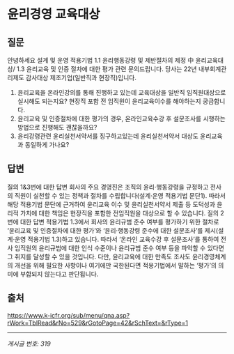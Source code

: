 # 윤리경영 교육대상

## 질문
안녕하세요
설계 및 운영 적용기법 1.1 윤리행동강령 및 제반절차의 제정 中 윤리교육대상/ 1.3 윤리교육 및 인증 절차에 대한 평가 관련 문의드립니다.
당사는 22년 내부회계관리제도 감사대상 제조기업(일반직과 현장직)입니다.
1. 윤리교육을 온라인강의를 통해 진행하고 있는데 교육대상을 일반직 임직원대상으로 실시해도 되는지요?
현장직 포함 전 임직원이 윤리교육이수를 해야하는지 궁금합니다.
2. 윤리교육 및 인증절차에 대한 평가의 경우, 온라인교육수강 후 설문조사를 시행하는 방법으로 진행해도 괜찮을까요?
3. 윤리강령관련 윤리실천서약서를 징구하고있는데 윤리실천서약서 대상도 윤리교육과 동일하게 가나요?

## 답변
질의 1&3번에 대한 답변
회사의 주요 경영진은 조직의 윤리·행동강령을 규정하고 전사의 직원이 실천할 수 있는 정책과 절차를 수립합니다(설계·운영 적용기법 문단1). 따라서 해당 적용기법 문단에 근거하여 윤리교육 이수 및 윤리실천서약서 제출 등 도덕성과 윤리적 가치에 대한 책임은 현장직을 포함한 전임직원을 대상으로 할 수 있습니다.
질의 2번에 대한 답변
적용기법 1.3에서 회사의 윤리규범 준수 여부를 평가하기 위한 절차로 ‘윤리교육 및 인증절차에 대한 평가’와 ‘윤리·행동강령 준수에 대한 설문조사’를 제시(설계·운영 적용기법 1.3)하고 있습니다. 따라서 ‘온라인 교육수강 후 설문조사’를 통하여 전사 임직원의 윤리규범에 대한 인식 수준이나 윤리규범 준수 여부 등을 파악할 수 있다면 그 취지를 달성할 수 있을 것입니다. 다만, 윤리교육에 대한 만족도 조사도 윤리경영체계의 개선을 위해 필요한 사항이나 여기에만 국한된다면 적용기법에서 말하는 ‘평가’의 의미에 부합되지 않는다고 판단됩니다.

## 출처
https://www.k-icfr.org/sub/menu/qna.asp?rWork=TblRead&rNo=529&rGotoPage=42&rSchText=&rType=1

---
*게시글 번호: 319*
